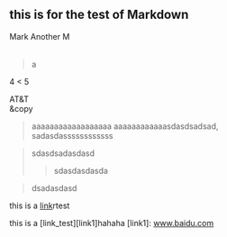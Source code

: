 ## this is for the test of Markdown

<table>
	<tr>
	Mark
	</tr>
	<tr>
	Another M
	</tr>
</table>

 > a

4 < 5

AT&T  
&copy

> aaaaaaaaaaaaaaaaaa
aaaaaaaaaaaasdasdsadsad,  
sadasdassssssssssss

>sdasdsadasdasd
>> sdasdasdasda

>	dsadasdasd

this is a [link](https://www.baidu.com)rtest

this is a [link_test][link1]hahaha
[link1]: www.baidu.com





